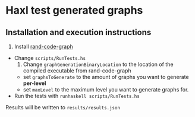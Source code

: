 # Haxl test generated graphs


## Installation and execution instructions

1. Install [rand-code-graph](https://github.com/goens/rand-code-graph)
- Change `scripts/RunTests.hs`
    1. Change `graphGenerationBinaryLocation` to the location of the compiled executable from rand-code-graph
    - set `graphsToGenerate` to the amount of graphs you want to generate **per-level**
    - set `maxLevel` to the maximum level you want to generate graphs for.
- Run the tests with `runhaskell scripts/RunTests.hs`

Results will be written to `results/results.json`
